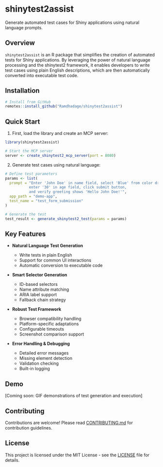 # shinytest2assist

Generate automated test cases for Shiny applications using natural language prompts.

## Overview

`shinytest2assist` is an R package that simplifies the creation of automated tests for Shiny applications. By leveraging the power of natural language processing and the shinytest2 framework, it enables developers to write test cases using plain English descriptions, which are then automatically converted into executable test code.

## Installation

```R
# Install from GitHub
remotes::install_github("Ramdhadage/shinytest2assist")
```

## Quick Start

1. First, load the library and create an MCP server:

```R
library(shinytest2assist)

# Start the MCP server
server <- create_shinytest2_mcp_server(port = 8080)
```

2. Generate test cases using natural language:

```R
# Define test parameters
params <- list(
  prompt = "Enter 'John Doe' in name field, select 'Blue' from color dropdown, 
           enter '30' in age field, click submit button, 
           and verify greeting shows 'Hello John Doe!'",
  app_path = "demo-app",
  test_name = "test_form_submission"
)

# Generate the test
test_result <- generate_shinytest2_test(params = params)
```

## Key Features

- **Natural Language Test Generation**
  - Write tests in plain English
  - Support for common UI interactions
  - Automatic conversion to executable code

- **Smart Selector Generation**
  - ID-based selectors
  - Name attribute matching
  - ARIA label support
  - Fallback chain strategy

- **Robust Test Framework**
  - Browser compatibility handling
  - Platform-specific adaptations
  - Configurable timeouts
  - Screenshot comparison support

- **Error Handling & Debugging**
  - Detailed error messages
  - Missing element detection
  - Validation checking
  - Built-in logging

## Demo

[Coming soon: GIF demonstrations of test generation and execution]

## Contributing

Contributions are welcome! Please read [CONTRIBUTING.md](CONTRIBUTING.md) for contribution guidelines.

## License

This project is licensed under the MIT License - see the [LICENSE](LICENSE) file for details.
